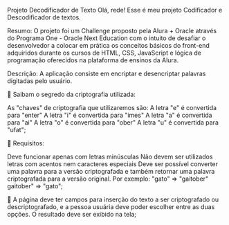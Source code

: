 Projeto Decodificador de Texto
Olá, rede! Esse é meu projeto Codificador e Descodificador de textos.

Resumo:
O projeto foi um Challenge proposto pela Alura + Oracle através do Programa One - Oracle Next Education com o intuito de desafiar o desenvolvedor a colocar em prática os conceitos básicos do front-end adquiridos durante os cursos de HTML, CSS, JavaScript e lógica de programação oferecidos na plataforma de ensinos da Alura.

Descrição:
A aplicação consiste em encriptar e desencriptar palavras digitadas pelo usuário.

🔸 Saibam o segredo da criptografia utilizada:

As "chaves" de criptografia que utilizaremos são:
A letra "e" é convertida para "enter"
A letra "i" é convertida para "imes"
A letra "a" é convertida para "ai" 
A letra "o" é convertida para "ober" 
A letra "u" é convertida para "ufat";

🔸 Requisitos:

Deve funcionar apenas com letras minúsculas Não devem ser utilizados letras com acentos nem caracteres especiais Deve ser possível converter uma palavra para a versão criptografada e também retornar uma palavra criptografada para a versão original. Por exemplo: "gato" => "gaitober" gaitober" => "gato";

🔸 A página deve ter campos para inserção do texto a ser criptografado ou descriptografado, e a pessoa usuária deve poder escolher entre as duas opções. O resultado deve ser exibido na tela;
